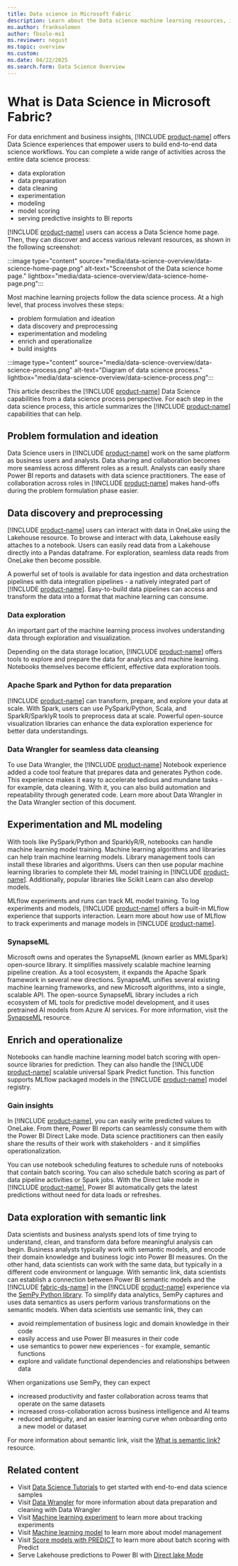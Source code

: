 ```yaml
---
title: Data science in Microsoft Fabric
description: Learn about the Data science machine learning resources, including models, experiments, and notebooks.
ms.author: franksolomon
author: fbsolo-ms1
ms.reviewer: negust
ms.topic: overview
ms.custom:
ms.date: 04/22/2025
ms.search.form: Data Science Overview
---
```


# What is Data Science in Microsoft Fabric?

For data enrichment and business insights, [!INCLUDE [product-name](../includes/product-name.md)] offers Data Science experiences that empower users to build end-to-end data science workflows. You can complete a wide range of activities across the entire data science process:

- data exploration
- data preparation
- data cleaning
- experimentation
- modeling
- model scoring
- serving predictive insights to BI reports

[!INCLUDE [product-name](../includes/product-name.md)] users can access a Data Science home page. Then, they can discover and access various relevant resources, as shown in the following screenshot:

:::image type="content" source="media/data-science-overview/data-science-home-page.png" alt-text="Screenshot of the Data science home page." lightbox="media/data-science-overview/data-science-home-page.png":::

Most machine learning projects follow the data science process. At a high level, that process involves these steps:

- problem formulation and ideation
- data discovery and preprocessing
- experimentation and modeling
- enrich and operationalize
- build insights

:::image type="content" source="media/data-science-overview/data-science-process.png" alt-text="Diagram of data science process." lightbox="media/data-science-overview/data-science-process.png":::

This article describes the [!INCLUDE [product-name](../includes/product-name.md)] Data Science capabilities from a data science process perspective. For each step in the data science process, this article summarizes the [!INCLUDE [product-name](../includes/product-name.md)] capabilities that can help.

## Problem formulation and ideation

Data Science users in [!INCLUDE [product-name](../includes/product-name.md)] work on the same platform as business users and analysts. Data sharing and collaboration becomes more seamless across different roles as a result. Analysts can easily share Power BI reports and datasets with data science practitioners. The ease of collaboration across roles in [!INCLUDE [product-name](../includes/product-name.md)] makes hand-offs during the problem formulation phase easier.

## Data discovery and preprocessing

[!INCLUDE [product-name](../includes/product-name.md)] users can interact with data in OneLake using the Lakehouse resource. To browse and interact with data, Lakehouse easily attaches to a notebook. Users can easily read data from a Lakehouse directly into a Pandas dataframe. For exploration, seamless data reads from OneLake then become possible.

A powerful set of tools is available for data ingestion and data orchestration pipelines with data integration pipelines - a natively integrated part of [!INCLUDE [product-name](../includes/product-name.md)]. Easy-to-build data pipelines can access and transform the data into a format that machine learning can consume.

### Data exploration

An important part of the machine learning process involves understanding data through exploration and visualization.

Depending on the data storage location, [!INCLUDE [product-name](../includes/product-name.md)] offers tools to explore and prepare the data for analytics and machine learning. Notebooks themselves become efficient, effective data exploration tools.

### Apache Spark and Python for data preparation

[!INCLUDE [product-name](../includes/product-name.md)] can transform, prepare, and explore your data at scale. With Spark, users can use PySpark/Python, Scala, and SparkR/SparklyR tools to preprocess data at scale. Powerful open-source visualization libraries can enhance the data exploration experience for better data understandings.

### Data Wrangler for seamless data cleansing

To use Data Wrangler, the [!INCLUDE [product-name](../includes/product-name.md)] Notebook experience added a code tool feature that prepares data and generates Python code. This experience makes it easy to accelerate tedious and mundane tasks - for example, data cleaning. With it, you can also build automation and repeatability through generated code. Learn more about Data Wrangler in the Data Wrangler section of this document.

## Experimentation and ML modeling

With tools like PySpark/Python and SparklyR/R, notebooks can handle machine learning model training. Machine learning algorithms and libraries can help train machine learning models. Library management tools can install these libraries and algorithms. Users can then use popular machine learning libraries to complete their ML model training in [!INCLUDE [product-name](../includes/product-name.md)]. Additionally, popular libraries like Scikit Learn can also develop models.

MLflow experiments and runs can track ML model training. To log experiments and models, [!INCLUDE [product-name](../includes/product-name.md)] offers a built-in MLflow experience that supports interaction. Learn more about how use of MLflow to track experiments and manage models in [!INCLUDE [product-name](../includes/product-name.md)].

### SynapseML

Microsoft owns and operates the SynapseML (known earlier as MMLSpark) open-source library. It simplifies massively scalable machine learning pipeline creation. As a tool ecosystem, it expands the Apache Spark framework in several new directions. SynapseML unifies several existing machine learning frameworks, and new Microsoft algorithms, into a single, scalable API. The open-source SynapseML library includes a rich ecosystem of ML tools for predictive model development, and it uses pretrained AI models from Azure AI services. For more information, visit the [SynapseML](https://aka.ms/spark) resource.

## Enrich and operationalize

Notebooks can handle machine learning model batch scoring with open-source libraries for prediction. They can also handle the [!INCLUDE [product-name](../includes/product-name.md)] scalable universal Spark Predict function. This function supports MLflow packaged models in the [!INCLUDE [product-name](../includes/product-name.md)] model registry.

### Gain insights

In [!INCLUDE [product-name](../includes/product-name.md)], you can easily write predicted values to OneLake. From there, Power BI reports can seamlessly consume them with the Power BI Direct Lake mode. Data science practitioners can then easily share the results of their work with stakeholders - and it simplifies operationalization.

You can use notebook scheduling features to schedule runs of notebooks that contain batch scoring. You can also schedule batch scoring as part of data pipeline activities or Spark jobs. With the Direct lake mode in [!INCLUDE [product-name](../includes/product-name.md)], Power BI automatically gets the latest predictions without need for data loads or refreshes.

## Data exploration with semantic link

Data scientists and business analysts spend lots of time trying to understand, clean, and transform data before meaningful analysis can begin. Business analysts typically work with semantic models, and encode their domain knowledge and business logic into Power BI measures. On the other hand, data scientists can work with the same data, but typically in a different code environment or language. With semantic link, data scientists can establish a connection between Power BI semantic models and the [!INCLUDE [fabric-ds-name](includes/fabric-ds-name.md)] in the [!INCLUDE [product-name](../includes/product-name.md)] experience via the [SemPy Python library](/python/api/semantic-link-sempy). To simplify data analytics, SemPy captures and uses data semantics as users perform various transformations on the semantic models. When data scientists use semantic link, they can

- avoid reimplementation of business logic and domain knowledge in their code
- easily access and use Power BI measures in their code
- use semantics to power new experiences - for example, semantic functions
- explore and validate functional dependencies and relationships between data

When organizations use SemPy, they can expect

- increased productivity and faster collaboration across teams that operate on the same datasets
- increased cross-collaboration across business intelligence and AI teams
- reduced ambiguity, and an easier learning curve when onboarding onto a new model or dataset

For more information about semantic link, visit the [What is semantic link?](semantic-link-overview.md) resource.

## Related content

- Visit [Data Science Tutorials](tutorial-data-science-introduction.md) to get started with end-to-end data science samples
- Visit [Data Wrangler](data-wrangler.md) for more information about data preparation and cleaning with Data Wrangler
- Visit [Machine learning experiment](machine-learning-experiment.md) to learn more about tracking experiments
- Visit [Machine learning model](machine-learning-model.md) to learn more about model management
- Visit [Score models with PREDICT](model-scoring-predict.md) to learn more about batch scoring with Predict
- Serve Lakehouse predictions to Power BI with [Direct lake Mode](../fundamentals/lakehouse-power-bi-reporting.md)
